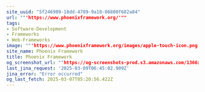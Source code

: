 ```yaml
---
site_uuid: "5f246909-18dd-4789-9a10-06800f682a84"
url: ""'https://www.phoenixframework.org/'""
tags:
- Software-Development
- Frameworks
- Web-Frameworks
image: ""'https://www.phoenixframework.org/images/apple-touch-icon.png'""
site_name: Phoenix Framework
title: Phoenix Framework
og_screenshot_url: ""https://og-screenshots-prod.s3.amazonaws.com/1366x768/80/false/e847545065c31c94439a04c9fb3349e96f1b6634c374838c113f00912b289a94.jpeg""
last_jina_request: '2025-03-09T06:45:02.909Z'
jina_error: "Error occurred"
og_last_fetch: 2025-03-07T05:20:56.422Z
---
```


